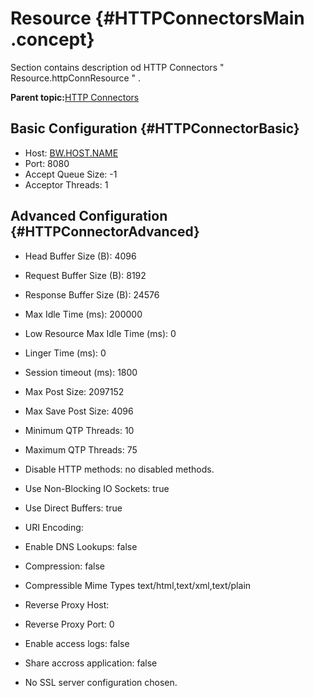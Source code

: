 # Resource {#HTTPConnectorsMain .concept}

Section contains description od HTTP Connectors " Resource.httpConnResource " .

**Parent topic:**[HTTP Connectors](../../../../projects/HelloWorld/common/httpConnector.md)

## Basic Configuration {#HTTPConnectorBasic}

-   Host: [BW.HOST.NAME](#default:%20localhost,)
-   Port: 8080
-   Accept Queue Size: -1
-   Acceptor Threads: 1

## Advanced Configuration {#HTTPConnectorAdvanced}

-   Head Buffer Size \(B\): 4096
-   Request Buffer Size \(B\): 8192
-   Response Buffer Size \(B\): 24576
-   Max Idle Time \(ms\): 200000
-   Low Resource Max Idle Time \(ms\): 0
-   Linger Time \(ms\): 0
-   Session timeout \(ms\): 1800
-   Max Post Size: 2097152
-   Max Save Post Size: 4096
-   Minimum QTP Threads: 10
-   Maximum QTP Threads: 75
-   Disable HTTP methods: no disabled methods.

-   Use Non-Blocking IO Sockets: true
-   Use Direct Buffers: true
-   URI Encoding:
-   Enable DNS Lookups: false
-   Compression: false
-   Compressible Mime Types text/html,text/xml,text/plain
-   Reverse Proxy Host:
-   Reverse Proxy Port: 0
-   Enable access logs: false
-   Share accross application: false

-   No SSL server configuration chosen.

